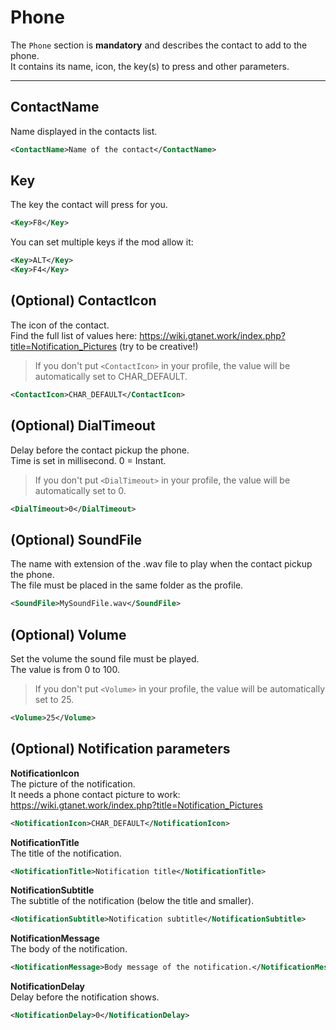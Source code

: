# Phone

The `Phone` section is **mandatory** and describes the contact to add to the phone.  
It contains its name, icon, the key(s) to press and other parameters.

---
ContactName
---
Name displayed in the contacts list.
```XML
<ContactName>Name of the contact</ContactName>
```

Key
---
The key the contact will press for you.
```XML
<Key>F8</Key>
```
You can set multiple keys if the mod allow it:
```XML
<Key>ALT</Key>
<Key>F4</Key>
```

(Optional) ContactIcon
---
The icon of the contact.  
Find the full list of values here: https://wiki.gtanet.work/index.php?title=Notification_Pictures (try to be creative!)
>If you don't put `<ContactIcon>` in your profile, the value will be automatically set to CHAR_DEFAULT.
```XML
<ContactIcon>CHAR_DEFAULT</ContactIcon>
```

(Optional) DialTimeout
---
Delay before the contact pickup the phone.  
Time is set in millisecond. 0 = Instant.
>If you don't put `<DialTimeout>` in your profile, the value will be automatically set to 0.
```XML
<DialTimeout>0</DialTimeout>
```

(Optional) SoundFile
---
The name with extension of the .wav file to play when the contact pickup the phone.  
The file must be placed in the same folder as the profile.
```XML
<SoundFile>MySoundFile.wav</SoundFile>
```

(Optional) Volume
---
Set the volume the sound file must be played.  
The value is from 0 to 100.
>If you don't put `<Volume>` in your profile, the value will be automatically set to 25.
```XML
<Volume>25</Volume>
```

(Optional) Notification parameters
---
**NotificationIcon**  
The picture of the notification.  
It needs a phone contact picture to work: https://wiki.gtanet.work/index.php?title=Notification_Pictures
```XML
<NotificationIcon>CHAR_DEFAULT</NotificationIcon>
```

**NotificationTitle**  
The title of the notification.
```XML
<NotificationTitle>Notification title</NotificationTitle>
```

**NotificationSubtitle**  
The subtitle of the notification (below the title and smaller).
```XML
<NotificationSubtitle>Notification subtitle</NotificationSubtitle>
```

**NotificationMessage**  
The body of the notification.
```XML
<NotificationMessage>Body message of the notification.</NotificationMessage>
```

**NotificationDelay**  
Delay before the notification shows.
```XML
<NotificationDelay>0</NotificationDelay>
```
